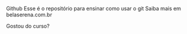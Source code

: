 Github
Esse é o repositório para ensinar como usar o git
Saiba mais em belaserena.com.br

Gostou do curso? 
